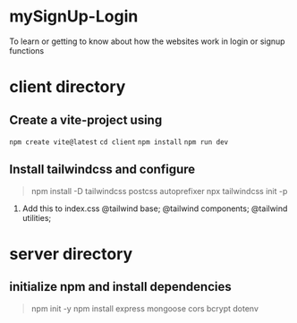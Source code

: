 # mySignUp-Login

To learn or getting to know about how the websites work in login or signup functions

# client directory

## Create a vite-project using

`npm create vite@latest`
`cd client`
`npm install`
`npm run dev`

## Install tailwindcss and configure

> npm install -D tailwindcss postcss autoprefixer
> npx tailwindcss init -p

1. Add this to index.css
   @tailwind base;
   @tailwind components;
   @tailwind utilities;

# server directory

## initialize npm and install dependencies

> npm init -y
> npm install express mongoose cors bcrypt dotenv
